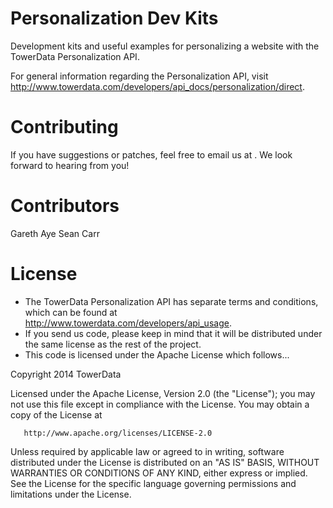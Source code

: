 Personalization Dev Kits
========================
Development kits and useful examples for personalizing a website with
the TowerData Personalization API.

For general information regarding the Personalization API, visit
http://www.towerdata.com/developers/api_docs/personalization/direct.


Contributing
============
If you have suggestions or patches, feel free to email us at
<developer at towerdata dot com>. We look forward to hearing from you!


Contributors
============
Gareth Aye <gareth at towerdata dot com>
Sean Carr <sean at towerdata dot com>


License
=======
* The TowerData Personalization API has separate terms and conditions, which can
  be found at http://www.towerdata.com/developers/api_usage.
* If you send us code, please keep in mind that it will be distributed under
  the same license as the rest of the project.
* This code is licensed under the Apache License which follows...

Copyright 2014 TowerData

   Licensed under the Apache License, Version 2.0 (the "License");
   you may not use this file except in compliance with the License.
   You may obtain a copy of the License at

       http://www.apache.org/licenses/LICENSE-2.0

   Unless required by applicable law or agreed to in writing, software
   distributed under the License is distributed on an "AS IS" BASIS,
   WITHOUT WARRANTIES OR CONDITIONS OF ANY KIND, either express or implied.
   See the License for the specific language governing permissions and
   limitations under the License.
